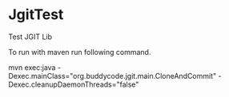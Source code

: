 # JgitTest
Test JGIT Lib

To run with maven run following command.

mvn exec:java -Dexec.mainClass="org.buddycode.jgit.main.CloneAndCommit" -Dexec.cleanupDaemonThreads="false"
